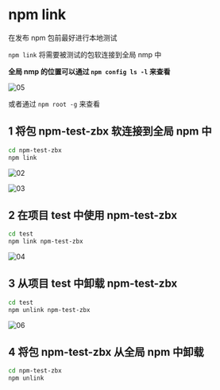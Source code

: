 # npm link

在发布 npm 包前最好进行本地测试

`npm link` 将需要被测试的包软连接到全局 nmp 中

**全局 nmp 的位置可以通过 `npm config ls -l` 来查看**

![05](https://image.newarea.site/20230719/05.png)

或者通过 `npm root -g` 来查看

## 1 将包 npm-test-zbx 软连接到全局 npm 中

```sh
cd npm-test-zbx
npm link
```

![02](https://image.newarea.site/20230719/02.png)

![03](https://image.newarea.site/20230719/03.png)

## 2 在项目 test 中使用 npm-test-zbx

```sh
cd test
npm link npm-test-zbx
```

![04](https://image.newarea.site/20230719/04.png)

## 3 从项目 test 中卸载 npm-test-zbx

```sh
cd test
npm unlink npm-test-zbx
```

![06](https://image.newarea.site/20230719/06.png)

## 4 将包 npm-test-zbx 从全局 npm 中卸载

```sh
cd npm-test-zbx
npm unlink
```